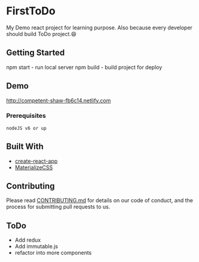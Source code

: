 # FirstToDo

My Demo react project for learning purpose. Also because every developer should build ToDo project.😄

## Getting Started

npm start - run local server
npm build - build project for deploy

## Demo

http://competent-shaw-fb6c14.netlify.com

### Prerequisites

```
nodeJS v6 or up
```

## Built With

* [create-react-app](https://github.com/facebook/create-react-app)
* [MaterializeCSS](http://materializecss.com/)

## Contributing

Please read [CONTRIBUTING.md](https://gist.github.com/PurpleBooth/b24679402957c63ec426) for details on our code of conduct, and the process for submitting pull requests to us.

## ToDo

* Add redux
* Add immutable.js
* refactor into more components
